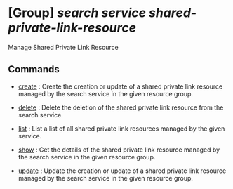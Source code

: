 # [Group] _search service shared-private-link-resource_

Manage Shared Private Link Resource

## Commands

- [create](/Commands/search/service/shared-private-link-resource/_create.md)
: Create the creation or update of a shared private link resource managed by the search service in the given resource group.

- [delete](/Commands/search/service/shared-private-link-resource/_delete.md)
: Delete the deletion of the shared private link resource from the search service.

- [list](/Commands/search/service/shared-private-link-resource/_list.md)
: List a list of all shared private link resources managed by the given service.

- [show](/Commands/search/service/shared-private-link-resource/_show.md)
: Get the details of the shared private link resource managed by the search service in the given resource group.

- [update](/Commands/search/service/shared-private-link-resource/_update.md)
: Update the creation or update of a shared private link resource managed by the search service in the given resource group.
